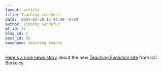 ```yaml
---
layout: article
title: Teaching teachers
date: '2004-03-29 17:44:09 -0700'
author: Timothy Sandefur
mt_id: 55
blog_id: 2
post_id: 55
basename: teaching_teache
---
```

<a href="http://www.sfgate.com/cgi-bin/article.cgi?file=/c/a/2004/03/29/MNGQV5SIDC1.DTL">Here's a nice news story</a> about the new <a href="http://evolution.berkeley.edu/">Teaching Evolution site</a> from UC Berkeley.
